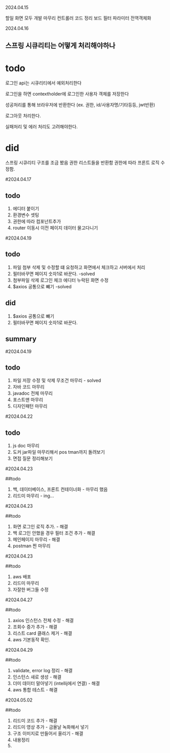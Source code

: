 2024.04.15

할일
화면 모두 개발 마무리
컨트롤러 코드 정리
보드 필터 파라미터 전역객체화

2024.04.16

## 스프링 시큐리티는 어떻게 처리해야하나

# todo

로그인 api는 시큐리티에서 예외처리한다

로그인을 하면 contextholder에 로그인한 사용자 객체를 저장한다

성공처리를 통해 브라우저에 반환한다 (ex. 권한, id/사용자명/기타등등, jwt반환)

로그아웃 처리한다.

실패처리 및 에러 처리도 고려해야한다.

# did

스프링 시큐리티 구조를 조금 봤음
권한 리스트들을 반환함
권한에 따라 프론트 로직 수정함.


#2024.04.17

## todo

1. 에디터 붙이기
2. 환경변수 셋팅
3. 권한에 따라 컴포넌트추가
4. router 이동시 이전 페이지 데이터 물고다니기


#2024.04.19

## todo
1. 파일 첨부 삭제 및 수정할 떄 요청하고 화면에서 체크하고 서버에서 처리
2. 필터바꾸면 페이지 숫자1로 바꾼다. -solved
3. 첨부파일 삭제
   로그인 체크
   에디터 누락된 화면 수정
4. $axios 공통으로 뺴기 -solved


## did
1. $axios 공통으로 뺴기
2. 필터바꾸면 페이지 숫자1로 바꾼다.

## summary

#2024.04.19

## todo
1. 파일 저장 수정 및 삭제 무조건 마무리 - solved
2. 자바 코드 마무리
3. javadoc 전체 마무리
4. 포스트맨 마무리
5. 디자인패턴 마무리


#2024.04.22

## todo
1. js doc 마무리
2. 도커 jar파일 마무리해서 pos tman까지 돌려보기
3. 면접 질문 정리해보기


#2024.04.23

##todo
1. 백, 데이터베이스, 프론트 컨테이너화 - 마무리 했음
2. 리드미 마무리 - ing...  


#2024.04.23

##todo
1. 화면 로그인 로직 추가. - 해결
2. 백 로그인 안했을 경우 필터 조건 추가 - 해결
3. 메인페이지 마무리 - 해결
4. postman 찐 마무리


#2024.04.23

##todo
1. aws 배포
2. 리드미 마무리
3. 자잘한 버그들 수정


#2024.04.27

##todo
1. axios 인스턴스 전체 수정 - 해결
2. 조회수 증가 추가 - 해결
3. 리스트 card 클래스 제거 - 해결
4. aws 기본동작 확인. 


#2024.04.29

##todo
1. validate, error log 정리 - 해결 
2. 인스턴스 새로 생성 - 해결
3. 더미 데이터 말아넣기 (intellij에서 연결) - 해결
4. aws 통합 테스트 - 해결

#2024.05.02

##todo
1. 리드미 코드 추가 - 해결
2. 리드미 영상 추가 - 금욜날 녹화해서 넣기
3. 구조 이미지로 만들어서 올리기 - 해결
4. 내용정리
5. 